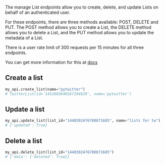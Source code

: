 The manage List endpoints allow you to create, delete, and update Lists on behalf of an authenticated user. 

For these endpoints, there are three methods available: POST, DELETE and PUT. The POST method allows you to create a List, the DELETE method allows you to delete a List, and the PUT method allows you to update the metadata of a List.

There is a user rate limit of 300 requests per 15 minutes for all three endpoints.

You can get more information for this at [docs](https://developer.twitter.com/en/docs/twitter-api/lists/manage-lists/api-reference/post-lists)

## Create a list

```python
my_api.create_list(name="pytwitter")
# TwitterList(id='1451603640167194629', name='pytwitter')
```

## Update a list

```python
my_api.update_list(list_id="1448302476780871685", name="lists for tw")
# {'updated': True}
```

## Delete a list

```python
my_api.delete_list(list_id="1448302476780871685")
# {'data': {'deleted': True}}
```